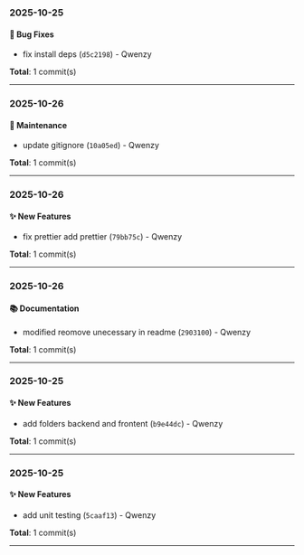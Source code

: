 ### 2025-10-25

#### 🐛 Bug Fixes

- fix install deps (`d5c2198`) - Qwenzy

**Total**: 1 commit(s)

---

### 2025-10-26

#### 🔧 Maintenance

- update gitignore (`10a05ed`) - Qwenzy

**Total**: 1 commit(s)

---


### 2025-10-26

#### ✨ New Features

- fix prettier add prettier (`79bb75c`) - Qwenzy

**Total**: 1 commit(s)

---


### 2025-10-26

#### 📚 Documentation

- modified reomove unecessary in readme (`2903100`) - Qwenzy

**Total**: 1 commit(s)

---

### 2025-10-25

#### ✨ New Features

- add folders backend and frontent (`b9e44dc`) - Qwenzy

**Total**: 1 commit(s)

---

### 2025-10-25

#### ✨ New Features

- add unit testing (`5caaf13`) - Qwenzy

**Total**: 1 commit(s)

---
